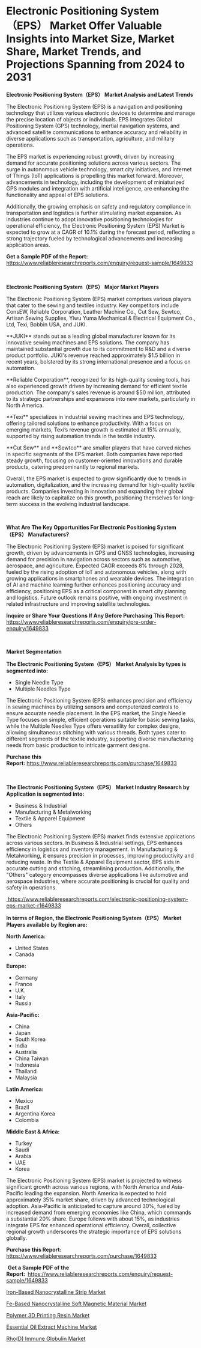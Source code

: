 <p><h1>Electronic Positioning System（EPS） Market Offer Valuable Insights into Market Size, Market Share, Market Trends, and Projections Spanning from 2024 to 2031</h1></p><p><strong>Electronic Positioning System（EPS） Market Analysis and Latest Trends</strong></p>
<p><p>The Electronic Positioning System (EPS) is a navigation and positioning technology that utilizes various electronic devices to determine and manage the precise location of objects or individuals. EPS integrates Global Positioning System (GPS) technology, inertial navigation systems, and advanced satellite communications to enhance accuracy and reliability in diverse applications such as transportation, agriculture, and military operations.</p><p>The EPS market is experiencing robust growth, driven by increasing demand for accurate positioning solutions across various sectors. The surge in autonomous vehicle technology, smart city initiatives, and Internet of Things (IoT) applications is propelling this market forward. Moreover, advancements in technology, including the development of miniaturized GPS modules and integration with artificial intelligence, are enhancing the functionality and appeal of EPS solutions.</p><p>Additionally, the growing emphasis on safety and regulatory compliance in transportation and logistics is further stimulating market expansion. As industries continue to adopt innovative positioning technologies for operational efficiency, the Electronic Positioning System (EPS) Market is expected to grow at a CAGR of 10.1% during the forecast period, reflecting a strong trajectory fueled by technological advancements and increasing application areas.</p></p>
<p><strong>Get a Sample PDF of the Report:&nbsp;</strong> <a href="https://www.reliableresearchreports.com/enquiry/request-sample/1649833?utm_campaign=83&utm_medium=2&utm_source=Github&utm_content=ia&utm_term=29122024&utm_id=electronic-positioning-systemeps">https://www.reliableresearchreports.com/enquiry/request-sample/1649833</a></p>
<p>&nbsp;</p>
<p><strong>Electronic Positioning System（EPS） Major Market Players</strong></p>
<p><p>The Electronic Positioning System (EPS) market comprises various players that cater to the sewing and textiles industry. Key competitors include ConsEW, Reliable Corporation, Leather Machine Co., Cut Sew, Sewtco, Artisan Sewing Supplies, Yiwu Yuma Mechanical & Electrical Equipment Co., Ltd, Texi, Bobbin USA, and JUKI.</p><p>**JUKI** stands out as a leading global manufacturer known for its innovative sewing machines and EPS solutions. The company has maintained substantial growth due to its commitment to R&D and a diverse product portfolio. JUKI's revenue reached approximately $1.5 billion in recent years, bolstered by its strong international presence and a focus on automation.</p><p>**Reliable Corporation**, recognized for its high-quality sewing tools, has also experienced growth driven by increasing demand for efficient textile production. The company's sales revenue is around $50 million, attributed to its strategic partnerships and expansions into new markets, particularly in North America.</p><p>**Texi** specializes in industrial sewing machines and EPS technology, offering tailored solutions to enhance productivity. With a focus on emerging markets, Texi’s revenue growth is estimated at 15% annually, supported by rising automation trends in the textile industry.</p><p>**Cut Sew** and **Sewtco** are smaller players that have carved niches in specific segments of the EPS market. Both companies have reported steady growth, focusing on customer-oriented innovations and durable products, catering predominantly to regional markets.</p><p>Overall, the EPS market is expected to grow significantly due to trends in automation, digitalization, and the increasing demand for high-quality textile products. Companies investing in innovation and expanding their global reach are likely to capitalize on this growth, positioning themselves for long-term success in the evolving industrial landscape.</p></p>
<p>&nbsp;</p>
<p><strong>What Are The Key Opportunities For Electronic Positioning System（EPS） Manufacturers?</strong></p>
<p><p>The Electronic Positioning System (EPS) market is poised for significant growth, driven by advancements in GPS and GNSS technologies, increasing demand for precision in navigation across sectors such as automotive, aerospace, and agriculture. Expected CAGR exceeds 8% through 2028, fueled by the rising adoption of IoT and autonomous vehicles, along with growing applications in smartphones and wearable devices. The integration of AI and machine learning further enhances positioning accuracy and efficiency, positioning EPS as a critical component in smart city planning and logistics. Future outlook remains positive, with ongoing investment in related infrastructure and improving satellite technologies.</p></p>
<p><strong>Inquire or Share Your Questions If Any Before Purchasing This Report:</strong> <a href="https://www.reliableresearchreports.com/enquiry/pre-order-enquiry/1649833?utm_campaign=83&utm_medium=2&utm_source=Github&utm_content=ia&utm_term=29122024&utm_id=electronic-positioning-systemeps">https://www.reliableresearchreports.com/enquiry/pre-order-enquiry/1649833</a></p>
<p>&nbsp;</p>
<p><strong>Market Segmentation</strong></p>
<p><strong>The Electronic Positioning System（EPS） Market Analysis by types is segmented into:</strong></p>
<p><ul><li>Single Needle Type</li><li>Multiple Needles Type</li></ul></p>
<p><p>The Electronic Positioning System (EPS) enhances precision and efficiency in sewing machines by utilizing sensors and computerized controls to ensure accurate needle placement. In the EPS market, the Single Needle Type focuses on simple, efficient operations suitable for basic sewing tasks, while the Multiple Needles Type offers versatility for complex designs, allowing simultaneous stitching with various threads. Both types cater to different segments of the textile industry, supporting diverse manufacturing needs from basic production to intricate garment designs.</p></p>
<p><strong>Purchase this Report:&nbsp;</strong><a href="https://www.reliableresearchreports.com/purchase/1649833?utm_campaign=83&utm_medium=2&utm_source=Github&utm_content=ia&utm_term=29122024&utm_id=electronic-positioning-systemeps">https://www.reliableresearchreports.com/purchase/1649833</a></p>
<p>&nbsp;</p>
<p><strong>The Electronic Positioning System（EPS） Market Industry Research by Application is segmented into:</strong></p>
<p><ul><li>Business & Industrial</li><li>Manufacturing & Metalworking</li><li>Textile & Apparel Equipment</li><li>Others</li></ul></p>
<p><p>The Electronic Positioning System (EPS) market finds extensive applications across various sectors. In Business & Industrial settings, EPS enhances efficiency in logistics and inventory management. In Manufacturing & Metalworking, it ensures precision in processes, improving productivity and reducing waste. In the Textile & Apparel Equipment sector, EPS aids in accurate cutting and stitching, streamlining production. Additionally, the "Others" category encompasses diverse applications like automotive and aerospace industries, where accurate positioning is crucial for quality and safety in operations.</p></p>
<p><a href="https://www.reliableresearchreports.com/electronic-positioning-system-eps-market-r1649833?utm_campaign=83&utm_medium=2&utm_source=Github&utm_content=ia&utm_term=29122024&utm_id=electronic-positioning-systemeps">&nbsp;https://www.reliableresearchreports.com/electronic-positioning-system-eps-market-r1649833</a></p>
<p><strong>In terms of Region, the Electronic Positioning System（EPS） Market Players available by Region are:</strong></p>
<p>
    <p> <strong> North America: </strong>
        <ul>
            <li>United States</li>
            <li>Canada</li>
        </ul>
        </p> 
    <p> <strong> Europe: </strong>
        <ul>
            <li>Germany</li>
            <li>France</li>
            <li>U.K.</li>
            <li>Italy</li>
            <li>Russia</li>
        </ul>
        </p> 
    <p> <strong> Asia-Pacific: </strong>
        <ul>
            <li>China</li>
            <li>Japan</li>
            <li>South Korea</li>
            <li>India</li>
            <li>Australia</li>
            <li>China Taiwan</li>
            <li>Indonesia</li>
            <li>Thailand</li>
            <li>Malaysia</li>
        </ul>
        </p> 
    <p> <strong> Latin America: </strong>
        <ul>
            <li>Mexico</li>
            <li>Brazil</li>
            <li>Argentina Korea</li>
            <li>Colombia</li>
        </ul>
        </p> 
    <p> <strong> Middle East & Africa: </strong>
        <ul>
            <li>Turkey</li>
            <li>Saudi</li>
            <li>Arabia</li>
            <li>UAE</li>
            <li>Korea</li>
        </ul>
    </p>
    </p>
<p><p>The Electronic Positioning System (EPS) market is projected to witness significant growth across various regions, with North America and Asia-Pacific leading the expansion. North America is expected to hold approximately 35% market share, driven by advanced technological adoption. Asia-Pacific is anticipated to capture around 30%, fueled by increased demand from emerging economies like China, which commands a substantial 20% share. Europe follows with about 15%, as industries integrate EPS for enhanced operational efficiency. Overall, collective regional growth underscores the strategic importance of EPS solutions globally.</p></p>
<p><strong>Purchase this Report: </strong><a href="https://www.reliableresearchreports.com/purchase/1649833?utm_campaign=83&utm_medium=2&utm_source=Github&utm_content=ia&utm_term=29122024&utm_id=electronic-positioning-systemeps">https://www.reliableresearchreports.com/purchase/1649833</a></p>
<p>&nbsp;<strong>Get a Sample PDF of the Report:&nbsp;&nbsp;</strong><a href="https://www.reliableresearchreports.com/enquiry/request-sample/1649833?utm_campaign=83&utm_medium=2&utm_source=Github&utm_content=ia&utm_term=29122024&utm_id=electronic-positioning-systemeps">https://www.reliableresearchreports.com/enquiry/request-sample/1649833</a></p>
<p><strong></strong></p>
<p><p><a href="https://github.com/jeastefanowicz7816/Market-Research-Report-List-1/blob/main/iron-based-nanocrystalline-strip-market.md?utm_campaign=83&utm_medium=2&utm_source=Github&utm_content=ia&utm_term=29122024&utm_id=electronic-positioning-systemeps">Iron-Based Nanocrystalline Strip Market</a></p><p><a href="https://github.com/tambraunrue691969/Market-Research-Report-List-1/blob/main/fe-based-nanocrystalline-soft-magnetic-material-market.md?utm_campaign=83&utm_medium=2&utm_source=Github&utm_content=ia&utm_term=29122024&utm_id=electronic-positioning-systemeps">Fe-Based Nanocrystalline Soft Magnetic Material Market</a></p><p><a href="https://github.com/tona7vba/Market-Research-Report-List-1/blob/main/polymer-3d-printing-resin-market.md?utm_campaign=83&utm_medium=2&utm_source=Github&utm_content=ia&utm_term=29122024&utm_id=electronic-positioning-systemeps">Polymer 3D Printing Resin Market</a></p><p><a href="https://github.com/oslieselotte2192/Market-Research-Report-List-1/blob/main/essential-oil-extract-machine-market.md?utm_campaign=83&utm_medium=2&utm_source=Github&utm_content=ia&utm_term=29122024&utm_id=electronic-positioning-systemeps">Essential Oil Extract Machine Market</a></p><p><a href="https://github.com/tasiahtahathorn/Market-Research-Report-List-1/blob/main/rhod-immune-globulin-market.md?utm_campaign=83&utm_medium=2&utm_source=Github&utm_content=ia&utm_term=29122024&utm_id=electronic-positioning-systemeps">Rho(D) Immune Globulin Market</a></p></p>